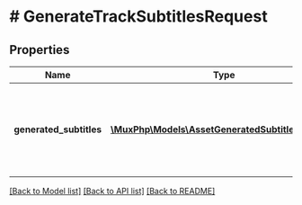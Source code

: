 # # GenerateTrackSubtitlesRequest

## Properties

Name | Type | Description | Notes
------------ | ------------- | ------------- | -------------
**generated_subtitles** | [**\MuxPhp\Models\AssetGeneratedSubtitleSettings[]**](AssetGeneratedSubtitleSettings.md) | Generate subtitle tracks using automatic speech recognition with this configuration. | [optional]

[[Back to Model list]](../../README.md#models) [[Back to API list]](../../README.md#endpoints) [[Back to README]](../../README.md)
